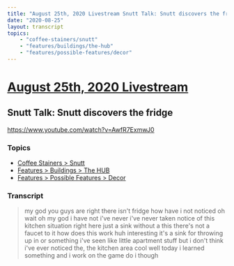 ```yaml
---
title: "August 25th, 2020 Livestream Snutt Talk: Snutt discovers the fridge"
date: "2020-08-25"
layout: transcript
topics:
    - "coffee-stainers/snutt"
    - "features/buildings/the-hub"
    - "features/possible-features/decor"
---
```

# [August 25th, 2020 Livestream](../2020-08-25.md)
## Snutt Talk: Snutt discovers the fridge
https://www.youtube.com/watch?v=AwfR7ExmwJ0

### Topics
* [Coffee Stainers > Snutt](../topics/coffee-stainers/snutt.md)
* [Features > Buildings > The HUB](../topics/features/buildings/the-hub.md)
* [Features > Possible Features > Decor](../topics/features/possible-features/decor.md)

### Transcript

> my god you guys are right there isn't fridge how have i not noticed oh wait oh my god i have not i've never i've never taken notice of this kitchen situation right here just a sink without a this there's not a faucet to it how does this work huh interesting it's a sink for throwing up in or something i've seen like little apartment stuff but i don't think i've ever noticed the, the kitchen area cool well today i learned something and i work on the game do i though
